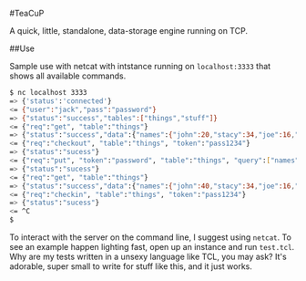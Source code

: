 #TeaCuP

A quick, little, standalone, data-storage engine running on TCP.

##Use

Sample use with netcat with intstance running on `localhost:3333` that shows all available commands.
```bash
$ nc localhost 3333
=> {'status':'connected'}
<= {"user":"jack","pass":"password"}
=> {"status":"success","tables":["things","stuff"]}
<= {"req":"get", "table":"things"}
=> {"status":"success","data":{"names":{"john":20,"stacy":34,"joe":16,"carol":21} ... }
<= {"req":"checkout", "table":"things", "token":"pass1234"}
=> {"status":"sucess"}
<= {"req":"put", "token":"password", "table":"things", "query":["names","john"], "val":40}
=> {"status":"sucess"}
<= {"req":"get", "table":"things"}
=> {"status":"success","data":{"names":{"john":40,"stacy":34,"joe":16,"carol":21} ... }
<= {"req":"checkin", "table":"things", "token":"pass1234"}
=> {"status":"sucess"}
<= ^C
$ 
```

To interact with the server on the command line, I suggest using `netcat`. To see an example happen lighting fast, open up an instance and run `test.tcl`. Why are my tests written in a unsexy language like TCL, you may ask? It's adorable, super small to write for stuff like this, and it just works.

